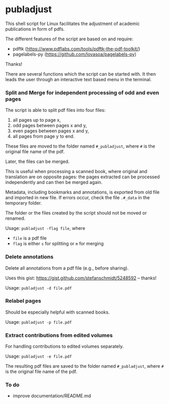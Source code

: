 # publadjust
This shell script for Linux facilitates the adjustment of academic publications in form of pdfs.

The different features of the script are based on and require:
* pdftk (https://www.pdflabs.com/tools/pdftk-the-pdf-toolkit/)
* pagelabels-py (https://github.com/lovasoa/pagelabels-py)

Thanks!

There are several functions which the script can be started with.
It then leads the user through an interactive text based menu in the terminal.

### Split and Merge for independent processing of odd and even pages

The script is able to split pdf files into four files:
1. all pages up to page x,
2. odd pages between pages x and y,
3. even pages between pages x and y,
4. all pages from page y to end.

These files are moved to the folder named `#_publadjust`, where `#` is the original file name of the pdf.

Later, the files can be merged.

This is useful when processing a scanned book, where original and translation are on opposite pages:
the pages extracted can be processed independently and can then be merged again.

Metadata, including bookmarks and annotations, is exported from old file and imported in new file.
If errors occur, check the file `.#_data` in the temporary folder.

The folder or the files created by the script should not be moved or renamed.

Usage: `publadjust -flag file`, where
- `file` is a pdf file
- `flag` is either `s` for splitting or `m` for merging

### Delete annotations
Delete all annotations from a pdf file (e.g., before sharing).

Uses this gist: https://gist.github.com/stefanschmidt/5248592 – thanks!

Usage: `publadjust -d file.pdf`

### Relabel pages
Should be especially helpful with scanned books.

Usage: `publadjust -p file.pdf`

### Extract contributions from edited volumes
For handling contributions to edited volumes separately.

Usage: `publadjust -e file.pdf`

The resulting pdf files are saved to the folder named `#_publadjust`, where `#` is the original file name of the pdf.

### To do

- improve documentation/README.md
